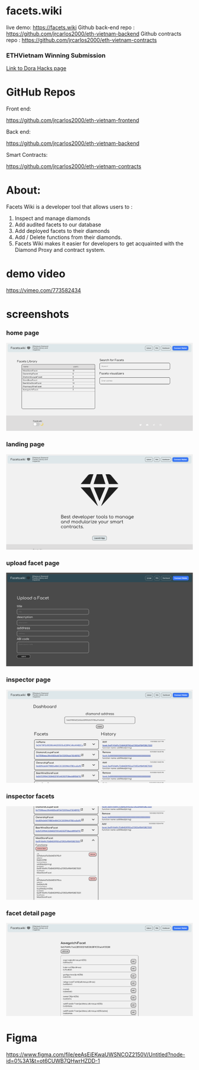 # facets.wiki

live demo: https://facets.wiki
Github back-end repo : https://github.com/jrcarlos2000/eth-vietnam-backend
Github contracts repo : https://github.com/jrcarlos2000/eth-vietnam-contracts

### ETHVietnam Winning Submission

[Link to Dora Hacks page](https://dorahacks.io/buidl/3887)

# GitHub Repos

Front end:

https://github.com/jrcarlos2000/eth-vietnam-frontend

Back end:

https://github.com/jrcarlos2000/eth-vietnam-backend

Smart Contracts:

https://github.com/jrcarlos2000/eth-vietnam-contracts


# About:

Facets Wiki is a developer tool that allows users to :

1. Inspect and manage diamonds
2. Add audited facets to our database
3. Add deployed facets to their diamonds
4. Add / Delete functions from their diamonds.
5. Facets Wiki makes it easier for developers to get acquainted with the Diamond Proxy and contract system.

# demo video
https://vimeo.com/773582434

# screenshots

### home page
![home page](./public/screenshots/home-page.png)

### landing page
![landing page](./public/screenshots/landing-page.png)

### upload facet page
![upload facet page](./public/screenshots/upload-facet.png)

### inspector page
![inspector page](./public/screenshots/inspector-page.png)

### inspector facets
![inspector facets](./public/screenshots/inspector-facets.png)

### facet detail page
![facet detail page](./public/screenshots/facet-detail.png)

# Figma
https://www.figma.com/file/eeAsEiEKwaUWSNCOZ2150V/Untitled?node-id=0%3A1&t=ot6CUWB7QHwrHZDD-1

